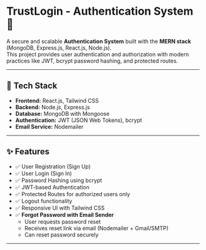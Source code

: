 # TrustLogin - Authentication System 🔐

A secure and scalable **Authentication System** built with the **MERN stack** (MongoDB, Express.js, React.js, Node.js).  
This project provides user authentication and authorization with modern practices like JWT, bcrypt password hashing, and protected routes.

---

## 🚀 Tech Stack
- **Frontend:** React.js, Tailwind CSS  
- **Backend:** Node.js, Express.js  
- **Database:** MongoDB with Mongoose  
- **Authentication:** JWT (JSON Web Tokens), bcrypt  
- **Email Service:** Nodemailer  

---

## ✨ Features
- ✅ User Registration (Sign Up)  
- ✅ User Login (Sign In)  
- ✅ Password Hashing using bcrypt  
- ✅ JWT-based Authentication  
- ✅ Protected Routes for authorized users only  
- ✅ Logout functionality  
- ✅ Responsive UI with Tailwind CSS  
- ✅ **Forgot Password with Email Sender**  
  - User requests password reset  
  - Receives reset link via email (Nodemailer + Gmail/SMTP)  
  - Can reset password securely  

---